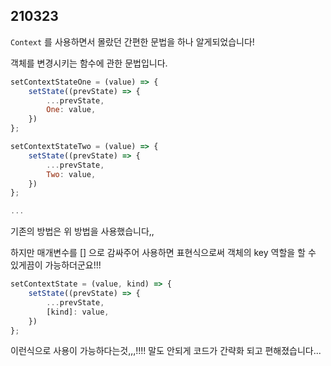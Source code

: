 ## 210323

`Context` 를 사용하면서 몰랐던 간편한 문법을 하나 알게되었습니다!

객체를 변경시키는 함수에 관한 문법입니다.

```jsx
setContextStateOne = (value) => {
	setState((prevState) => {
		...prevState,
		One: value,
	})
};

setContextStateTwo = (value) => {
	setState((prevState) => {
		...prevState,
		Two: value,
	})
};

...

```

기존의 방법은 위 방법을 사용했습니다,,

하지만 매개변수를 [] 으로 감싸주어 사용하면 표현식으로써 객체의 key 역할을 할 수 있게끔이 가능하더군요!!!

```jsx
setContextState = (value, kind) => {
	setState((prevState) => {
		...prevState,
		[kind]: value,
	})
};
```

이런식으로 사용이 가능하다는것,,,!!!! 말도 안되게 코드가 간략화 되고 편해졌습니다...
